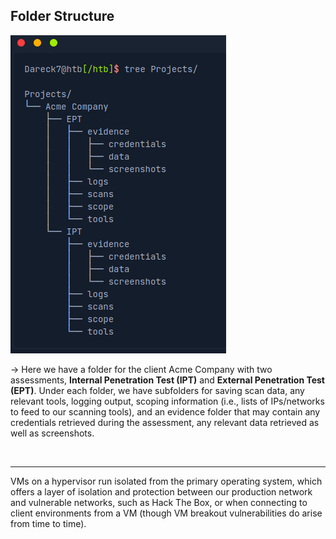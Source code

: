 ## Folder Structure

<img src="img/Screenshot from 2022-11-08 14-12-47.png ">

-> Here we have a folder for the client Acme Company with two assessments, **Internal Penetration Test (IPT)** and **External Penetration Test (EPT)**. Under each folder, we have subfolders for saving scan data, any relevant tools, logging output, scoping information (i.e., lists of IPs/networks to feed to our scanning tools), and an evidence folder that may contain any credentials retrieved during the assessment, any relevant data retrieved as well as screenshots.

<br>

___


VMs on a hypervisor run isolated from the primary operating system, which offers a layer of isolation and protection between our production network and vulnerable networks, such as Hack The Box, or when connecting to client environments from a VM (though VM breakout vulnerabilities do arise from time to time).
